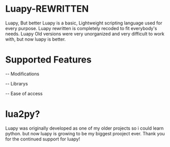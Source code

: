 # Luapy-REWRITTEN
Luapy, But better
Luapy is a basic, Lightweight scripting language used for every purpose.
Luapy rewritten is completely recoded to fit everybody's needs.
Luapy Old versions were very unorganized and very difficult to work with, but now luapy is better.


# Supported Features
-- Modifications

-- Librarys

-- Ease of access

# lua2py? 
Luapy was originally developed as one of my older projects so i could learn python. but now luapy is growing to be my biggest prooject ever. Thank you for the continued support for luapy!


